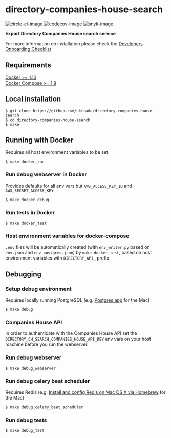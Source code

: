 # directory-companies-house-search

[![circle-ci-image]][circle-ci]
[![codecov-image]][codecov]
[![snyk-image]][snyk]

**Export Directory Companies House search service**

For more information on installation please check the [Developers Onboarding Checklist](https://uktrade.atlassian.net/wiki/spaces/ED/pages/32243946/Developers+onboarding+checklist)

## Requirements

[Docker >= 1.10](https://docs.docker.com/engine/installation/)  
[Docker Compose >= 1.8](https://docs.docker.com/compose/install/)

## Local installation

    $ git clone https://github.com/uktrade/directory-companies-house-search
    $ cd directory-companies-house-search
    $ make

## Running with Docker
Requires all host environment variables to be set.

    $ make docker_run

### Run debug webserver in Docker
Provides defaults for all env vars but ``AWS_ACCESS_KEY_ID`` and ``AWS_SECRET_ACCESS_KEY``

    $ make docker_debug

### Run tests in Docker

    $ make docker_test

### Host environment variables for docker-compose
``.env`` files will be automatically created (with ``env_writer.py`` based on ``env.json`` and ``env-postgres.json``) by ``make docker_test``, based on host environment variables with ``DIRECTORY_API_`` prefix.

## Debugging

### Setup debug environment
Requires locally running PostgreSQL (e.g. [Postgres.app](http://postgresapp.com/) for the Mac)

    $ make debug

### Companies House API
In order to authenticate with the Companies House API set the `DIRECTORY_CH_SEARCH_COMPANIES_HOUSE_API_KEY` env vars on your host machine before you run the webserver.

### Run debug webserver

    $ make debug_webserver

### Run debug celery beat scheduler
Requires Redis (e.g. [Install and config Redis on Mac OS X via Homebrew](https://medium.com/@petehouston/install-and-config-redis-on-mac-os-x-via-homebrew-eb8df9a4f298#.v37jynm6p) for the Mac)

    $ make debug_celery_beat_scheduler


### Run debug tests

    $ make debug_test


[circle-ci-image]: https://circleci.com/gh/uktrade/directory-companies-house-search/tree/master.svg?style=svg
[circle-ci]: https://circleci.com/gh/uktrade/directory-companies-house-search/tree/master

[codecov-image]: https://codecov.io/gh/uktrade/directory-companies-house-search/branch/master/graph/badge.svg
[codecov]: https://codecov.io/gh/uktrade/directory-companies-house-search

[snyk-image]: https://snyk.io/test/github/uktrade/directory-companies-house-search/badge.svg
[snyk]: https://snyk.io/test/github/uktrade/directory-companies-house-search
